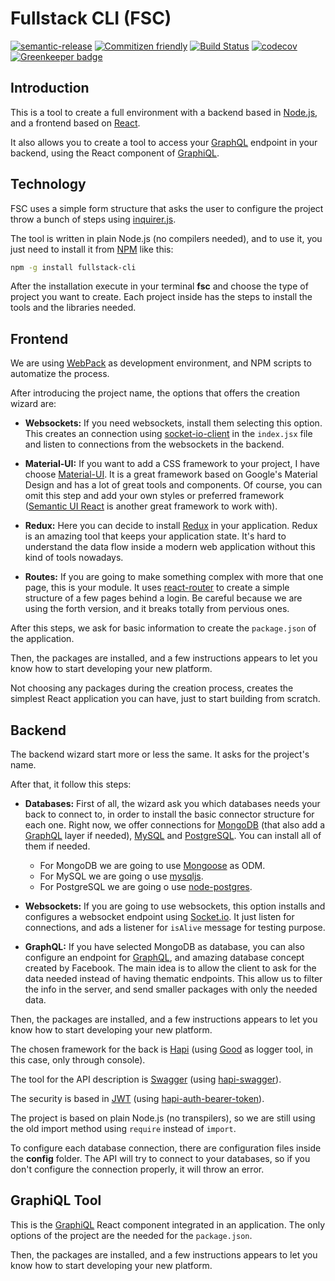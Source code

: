 # Fullstack CLI (FSC)

[![semantic-release](https://img.shields.io/badge/%20%20%F0%9F%93%A6%F0%9F%9A%80-semantic--release-e10079.svg)](https://github.com/semantic-release/semantic-release)
[![Commitizen friendly](https://img.shields.io/badge/commitizen-friendly-brightgreen.svg)](http://commitizen.github.io/cz-cli/)
[![Build Status](https://travis-ci.org/timbergus/fullstack-cli.svg?branch=master)](https://travis-ci.org/timbergus/fullstack-cli)
[![codecov](https://codecov.io/gh/timbergus/fullstack-cli/branch/master/graph/badge.svg)](https://codecov.io/gh/timbergus/fullstack-cli) [![Greenkeeper badge](https://badges.greenkeeper.io/timbergus/fullstack-cli.svg)](https://greenkeeper.io/)

## Introduction

This is a tool to create a full environment with a backend based in [Node.js](https://nodejs.org/en/), and a frontend based on [React](https://reactjs.org/).

It also allows you to create a tool to access your [GraphQL](http://graphql.org/) endpoint in your backend, using the React component of [GraphiQL](https://github.com/graphql/graphiql).

## Technology

FSC uses a simple form structure that asks the user to configure the project throw a bunch of steps using [inquirer.js](https://github.com/SBoudrias/Inquirer.js/).

The tool is written in plain Node.js (no compilers needed), and to use it, you just need to install it from [NPM](https://www.npmjs.com/package/fullstack-cli) like this:

```bash
npm -g install fullstack-cli
```

After the installation execute in your terminal __fsc__ and choose the type of project you want to create. Each project inside has the steps to install the tools and the libraries needed.

## Frontend

We are using [WebPack](https://webpack.github.io/) as development environment, and NPM scripts to automatize the process.

After introducing the project name, the options that offers the creation wizard are:

* __Websockets:__ If you need websockets, install them selecting this option. This creates an connection using [socket-io-client](https://github.com/socketio/socket.io-client) in the `index.jsx` file and listen to connections from the websockets in the backend.

* __Material-UI:__ If you want to add a CSS framework to your project, I have choose [Material-UI](http://www.material-ui.com). It is a great framework based on Google's Material Design and has a lot of great tools and components. Of course, you can omit this step and add your own styles or preferred framework ([Semantic UI React](https://react.semantic-ui.com/introduction) is another great framework to work with).

* __Redux:__ Here you can decide to install [Redux](https://redux.js.org/) in your application. Redux is an amazing tool that keeps your application state. It's hard to understand the data flow inside a modern web application without this kind of tools nowadays.

* __Routes:__ If you are going to make something complex with more that one page, this is your module. It uses [react-router](https://reacttraining.com/react-router/) to create a simple structure of a few pages behind a login. Be careful because we are using the forth version, and it breaks totally from pervious ones.

After this steps, we ask for basic information to create the `package.json` of the application.

Then, the packages are installed, and a few instructions appears to let you know how to start developing your new platform.

Not choosing any packages during the creation process, creates the simplest React application you can have, just to start building from scratch.

## Backend

The backend wizard start more or less the same. It asks for the project's name.

After that, it follow this steps:

* __Databases:__ First of all, the wizard ask you which databases needs your back to connect to, in order to install the basic connector structure for each one. Right now, we offer connections for [MongoDB](https://www.mongodb.com/) (that also add a [GraphQL](http://graphql.org/) layer if needed), [MySQL](https://www.mysql.com/) and [PostgreSQL](https://www.postgresql.org/). You can install all of them if needed.

  * For MongoDB we are going to use [Mongoose](http://mongoosejs.com/) as ODM.
  * For MySQL we are going o use [mysqljs](https://github.com/mysqljs/mysql).
  * For PostgreSQL we are going o use [node-postgres](https://github.com/brianc/node-postgres).

* __Websockets:__ If you are going to use websockets, this option installs and configures a websocket endpoint using [Socket.io](https://socket.io/). It just listen for connections, and ads a listener for `isAlive` message for testing purpose.

* __GraphQL:__ If you have selected MongoDB as database, you can also configure an endpoint for [GraphQL](http://graphql.org/), and amazing database concept created by Facebook. The main idea is to allow the client to ask for the data needed instead of having thematic endpoints. This allow us to filter the info in the server, and send smaller packages with only the needed data.

Then, the packages are installed, and a few instructions appears to let you know how to start developing your new platform.

The chosen framework for the back is [Hapi](https://hapijs.com/) (using [Good](https://github.com/hapijs/good) as logger tool, in this case, only through console).

The tool for the API description is [Swagger](https://swagger.io/) (using [hapi-swagger](https://github.com/glennjones/hapi-swagger)).

The security is based in [JWT](https://jwt.io/) (using [hapi-auth-bearer-token](https://github.com/johnbrett/hapi-auth-bearer-token)).

The project is based on plain Node.js (no transpilers), so we are still using the old import method using `require` instead of `import`.

To configure each database connection, there are configuration files inside the __config__ folder. The API will try to connect to your databases, so if you don't configure the connection properly, it will throw an error.

## GraphiQL Tool

This is the [GraphiQL](https://github.com/graphql/graphiql) React component integrated in an application. The only options of the project are the needed for the `package.json`.

Then, the packages are installed, and a few instructions appears to let you know how to start developing your new platform.
